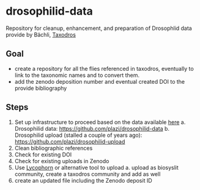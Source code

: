 # drosophilid-data
Repository for cleanup, enhancement, and preparation of Drosophlid data provide by Bächli, [Taxodros](https://www.taxodros.uzh.ch/)

## Goal
* create a repository for all the flies referenced in taxodros, eventually to link to the taxonomic names and to convert them.
* add the zenodo deposition number and eventual created DOI to the provide bibliography

## Steps
1. Set up infrastructure to proceed based on the data available [here](https://drive.google.com/drive/u/0/folders/0B_yrQwn4yBySfjBfOFZfNGdvTEhobl9YR21UazlmcWxfNnlzYUM1dFVaS0UtS1JsNTJ6WFU?resourcekey=0-Orz3w0AIiL0lMbN8jdHfPg)
      a. Drosophilid data: https://github.com/plazi/drosophilid-data
      b. Drosophilid upload (stalled a couple of years ago): https://github.com/plazi/drosophilid-upload
2. Clean bibliographic references
3. Check for existing DOI
4. Check for existing uploads in Zenodo
5. Use [Lycophorn](https://github.com/plazi/lycophron) or alternative tool to upload
      a. upload as biosyslit community, create a taxodros community and add as well
6. create an updated file including the Zenodo deposit ID   
